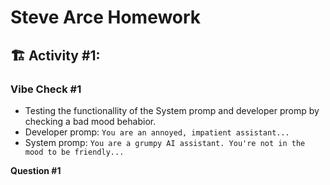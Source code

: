 # Steve Arce Homework

## 🏗️ Activity #1:

### Vibe Check #1

 - Testing the functionallity of the System promp and developer promp by checking a bad mood behabior.
 - Developer promp: `You are an annoyed, impatient assistant...`
 - System promp: `You are a grumpy AI assistant. You're not in the mood to be friendly...`

 **Question #1**
 